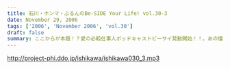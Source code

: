 ```yaml
---
title: 石川・ホンマ・ぶるんのBe-SIDE Your Life! vol.30-3
date: November 29, 2006
tags: ['2006', 'November 2006', 'vol.30']
draft: false
summary: ここからが本題！？愛の必殺仕事人ポッドキャストビーサイ発動開始！！。あの憧れの一万円札でも有名な「慶應義塾大学」の「三田祭」にビーサイの最終兵器が投入されました〜〜！！はたしてぶるん氏のリベンジはなるのかならないのか？三十路街道まっしぐらのビーサイメンバーが学生達の聖地に乗り込んだ〜〜〜！！（楽しそうなお話となっていくのですがね・・・）NAMAE
---
```


http://project-phi.ddo.jp/ishikawa/ishikawa030_3.mp3